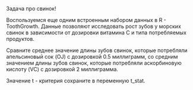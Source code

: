 Задача про свинок!

Воспользуемся еще одним встроенным набором данных в R  - ToothGrowth. Данные позволяют исследовать рост зубов у морских свинок в зависимости от дозировки витамина C и типа потребляемых продуктов.

Сравните среднее значение длины зубов свинок, которые потребляли апельсиновый сок (OJ) с дозировкой 0.5 миллиграмм, со средним значением длины зубов свинок, которые потребляли аскорбиновую кислоту (VC) с дозировкой 2 миллиграмма. 

Значение t - критерия сохраните в переменную t_stat.


